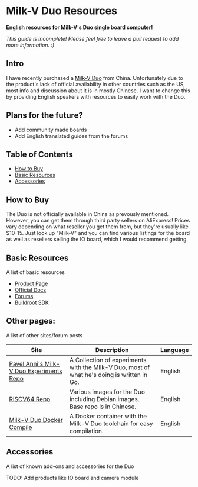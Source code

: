 # Milk-V Duo Resources
**English resources for Milk-V's Duo single board computer!**

_This guide is incomplete! Please feel free to leave a pull request to add more information. :)_

## Intro

I have recently purchased a [Milk-V Duo](https://milkv.io/duo) from China. Unfortunately due to the product's lack of official availability in other countries such as the US, most info and discussion about it is in mostly Chinese. I want to change this by providing English speakers with resources to easily work with the Duo.

## Plans for the future?

* Add community made boards
* Add English translated guides from the forums

## Table of Contents

* [How to Buy](#how-to-buy)
* [Basic Resources](#basic-resources)
* [Accessories](#accessories)

## How to Buy

The Duo is not officially available in China as prevously mentioned. However, you can get them through third party sellers on AliExpress! Prices vary depending on what reseller you get them from, but they're usually like $10-15. Just look up "Milk-V" and you can find various listings for the board as well as resellers selling the IO board, which I would recommend getting.

## Basic Resources

A list of basic resources

* [Product Page](https://milkv.io/duo)
* [Official Docs](https://milkv.io/docs/home)
* [Forums](https://community.milkv.io/c/duo/5)
* [Buildroot SDK](https://github.com/milkv-duo/duo-buildroot-sdk)

## Other pages:

A list of other sites/forum posts

|Site|Description|Language|
|-|-|-|
|[Pavel Anni's Milk-V Duo Experiments Repo](https://github.com/pavelanni/milkv-duo-experiments/tree/main)|A Collection of experiments with the Milk-V Duo, most of what he's doing is written in Go.|English|
|[RISCV64 Repo](https://github.com/hongwenjun/riscv64/tree/main/milkv-duo)|Various images for the Duo including Debian images. Base repo is in Chinese.|English|
|[Milk-V Duo Docker Compile](https://github.com/aidancrowther/Milk-V-Duo-Docker-Compile)|A Docker container with the Milk-V Duo toolchain for easy compilation.|English|

## Accessories

A list of known add-ons and accessories for the Duo

TODO: Add products like IO board and camera module
